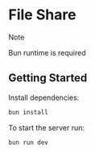 # File Share

> [!NOTE]
> Bun runtime is required

## Getting Started
Install dependencies:
```bash
bun install
```

To start the server run:
```bash
bun run dev
```
